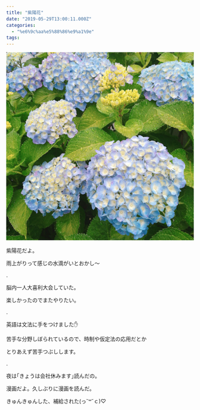 ```yaml
---
title: "紫陽花"
date: "2019-05-29T13:00:11.000Z"
categories: 
  - "%e6%9c%aa%e5%88%86%e9%a1%9e"
tags: 
---
```


![](images/2019-05-29-07-14-102512304897732089627-1.jpg)

紫陽花だよ。

雨上がりって感じの水滴がいとおかし〜

.

脳内一人大喜利大会していた。

楽しかったのでまたやりたい。

.

英語は文法に手をつけました✋

苦手な分野しぼられているので、時制や仮定法の応用だとか

とりあえず苦手つぶしします。

.

夜は｢きょうは会社休みます｣読んだの。

漫画だよ。久しぶりに漫画を読んだ。

きゅんきゅんした、補給された(っ˘꒳˘ｃ)♡
